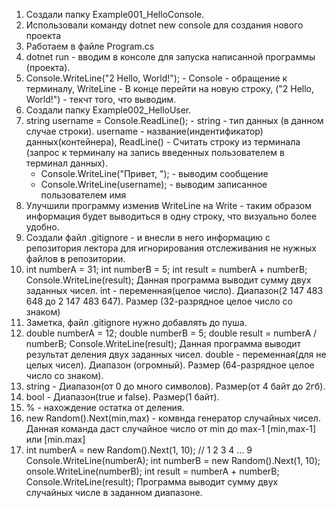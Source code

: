 1. Создали папку Example001_HelloConsole.
2. Использовали команду dotnet new console для создания нового проекта
3. Работаем в файле Program.cs
4. dotnet run - вводим в консоле для запуска написанной программы (проекта).
5. Console.WriteLine("2 Hello, World!"); - Console - обращение к терминалу, WriteLine - В конце перейти на новую строку, ("2 Hello, World!") - текчт того, что выводим.
6. Создали папку Example002_HelloUser.
7. string username = Console.ReadLine(); - string - тип данных (в данном случае строки). username - название(индентификатор) данных(контейнера), ReadLine() - Считать строку из терминала (запрос к терминалу на запись введенных пользователем в терминал данных).
    - Console.WriteLine("Привет, "); - выводим сообщение 
    - Console.WriteLine(username); - выводим записанное пользователем имя
8. Улучшили программу изменив WriteLine на Write - таким образом информация будет выводиться в одну строку, что визуально более удобно.
9. Создали файл .gitignore - и внесли в него информацию с репозитория лектора для игнорирования отслеживания не нужных файлов в репозитории.
10. int numberA = 31;
    int numberB = 5;
    int result = numberA + numberB;
    Console.WriteLine(result);
Данная программа выводит сумму двух заданных чисел. int - переменная(целое число). Диапазон(2 147 483 648 до 2 147 483 647). Размер (32-разрядное целое число со знаком)
11. Заметка, файл .gitignore нужно добавлять до пуша. 
12. double numberA = 12;
    double numberB = 5;
    double result = numberA / numberB;
    Console.WriteLine(result);
    Данная программа выводит результат деления двух заданных чисел. double - переменная(для не целых чисел). Диапазон (огромный). Размер (64-разрядное целое число со знаком).
13. string - Диапазон(от 0 до много символов). Размер(от 4 байт до 2гб).
14. bool - Диапазон(true и false). Размер(1 байт).
15. % - нахождение остатка от деления.
16. new Random().Next(min,max) - комвнда генератор случайных чисел. Данная команда даст случайное число от min до max-1 [min,max-1] или [min.max]
17. int numberA = new Random().Next(1, 10); // 1 2 3 4 ... 9
    Console.WriteLine(numberA);
    int numberB = new Random().Next(1, 10);
    onsole.WriteLine(numberB);
    int result = numberA + numberB;
    Console.WriteLine(result);
Программа выводит сумму двух случайных числе в заданном диапазоне.